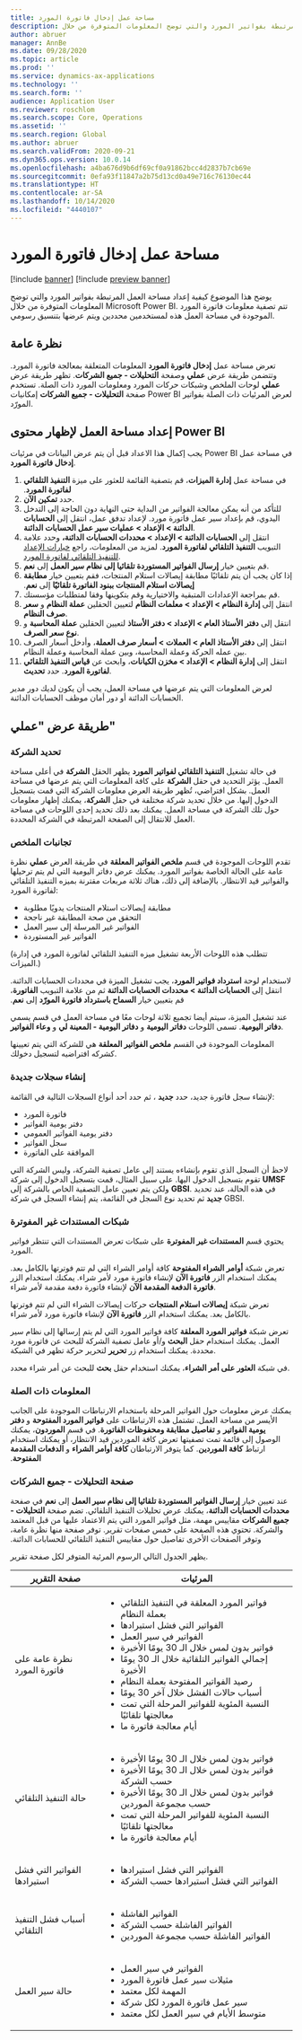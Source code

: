 ```yaml
---
title: مساحة عمل إدخال فاتورة المورد
description: يوضح هذا الموضوع كيفية إعداد مساحة العمل المرتبطة بفواتير المورد والتي توضح المعلومات المتوفرة من خلال Microsoft Power BI.
author: abruer
manager: AnnBe
ms.date: 09/28/2020
ms.topic: article
ms.prod: ''
ms.service: dynamics-ax-applications
ms.technology: ''
ms.search.form: ''
audience: Application User
ms.reviewer: roschlom
ms.search.scope: Core, Operations
ms.assetid: ''
ms.search.region: Global
ms.author: abruer
ms.search.validFrom: 2020-09-21
ms.dyn365.ops.version: 10.0.14
ms.openlocfilehash: a4ba676d9b6df69cf0a91862bcc4d2837b7cb69e
ms.sourcegitcommit: 0efa93f11847a2b75d13cd0a49e716c76130ec44
ms.translationtype: HT
ms.contentlocale: ar-SA
ms.lasthandoff: 10/14/2020
ms.locfileid: "4440107"
---
```

# <a name="vendor-invoice-entry-workspace"></a>مساحة عمل إدخال فاتورة المورد

[!include [banner](../includes/banner.md)]
[!include [preview banner](../includes/preview-banner.md)]

يوضح هذا الموضوع كيفية إعداد مساحة العمل المرتبطة بفواتير المورد والتي توضح المعلومات المتوفرة من خلال Microsoft Power BI. تتم تصفية معلومات فاتورة المورد الموجودة في مساحة العمل هذه لمستخدمين محددين ويتم عرضها بتنسيق رسومي.

## <a name="overview"></a>نظرة عامة

تعرض مساحة عمل **إدخال فاتورة المورد‬** المعلومات المتعلقة بمعالجة فاتورة المورد. وتتضمن طريقة عرض **عملي‬** وصفحة **‏‫التحليلات - جميع الشركات‬**. تظهر طريقة عرض **عملي** لوحات الملخص وشبكات حركات المورد ومعلومات المورد ذات الصلة. تستخدم صفحة **‏‫التحليلات - جميع الشركات‬** إمكانيات Power BI لعرض المرئيات ذات الصلة بفواتير المورّد.

## <a name="set-up-the-workspace-to-show-power-bi-content"></a>إعداد مساحة العمل لإظهار محتوى Power BI

يجب إكمال هذا الاعداد قبل أن يتم عرض البيانات في مرئيات Power BI في مساحة عمل **إدخال فاتورة المورد**.

1. في مساحة عمل **إدارة ‏‫الميزات**، قم بتصفية القائمة للعثور على ميزة **‏‫التنفيذ التلقائي لفاتورة المورد‬**.
3. حدد **تمكين الآن**.
4. للتأكد من أنه يمكن معالجة الفواتير من البداية حتى النهاية دون الحاجة إلى التدخل اليدوي، قم بإعداد سير عمل فاتورة مورد. لإعداد تدفق عمل، انتقل إلى **الحسابات الدائنة \> الإعداد \> عمليات سير عمل الحسابات الدائنة‬**.
5. انتقل إلى **الحسابات الدائنة \> الإعداد \> محددات الحسابات الدائنة،** وحدد علامة التبويب **‏‫التنفيذ التلقائي لفاتورة المورد‬**. لمزيد من المعلومات، راجع [خيارات الإعداد للتنفيذ التلقائي لفاتورة المورد‬](vnd-invoice-set-up-options.md).
6. قم بتعيين خيار **إرسال الفواتير المستوردة تلقائيا إلى نظام سير العمل** إلى **نعم**.
7. إذا كان يجب أن يتم تلقائيًا مطابقة إيصالات استلام المنتجات، فقم بتعيين خيار **‬‏‫مطابقة إيصالات استلام المنتجات ببنود الفاتورة تلقائيًا** إلى **نعم**.
8. قم بمراجعة الإعدادات المتبقية والاختيارية وقم بتكوينها وفقا لمتطلبات مؤسستك.
9. انتقل إلى **إدارة النظام \> الإعداد \> معلمات النظام** لتعيين الحقلين **عملة النظام** و **سعر صرف النظام**.
10. انتقل إلى **دفتر الأستاذ العام \> الإعداد \> دفتر الأستاذ** لتعيين الحقلين **عملة المحاسبة** و **نوع سعر الصرف**.
11. انتقل إلى **دفتر الأستاذ العام \> العملات \> أسعار صرف العملة**، وأدخل أسعار الصرف بين عمله الحركة وعملة المحاسبة، وبين عملة المحاسبة وعملة النظام.
12. انتقل إلى **إدارة النظام \> الإعداد \> مخزن الكيانات**، وابحث عن **قياس التنفيذ التلقائي لفاتورة المورد**. حدد **تحديث**.

لعرض المعلومات التي يتم عرضها في مساحة العمل، يجب أن يكون لديك دور ‏‫مدير الحسابات الدائنة‬ أو دور أمان موظف الحسابات الدائنة.

## <a name="my-work-view"></a>طريقة عرض "عملي"

### <a name="company-selection"></a>تحديد الشركة

في حالة تشغيل **التنفيذ التلقائي لفواتير المورد** يظهر الحقل **الشركة** في أعلى مساحة العمل. يؤثر التحديد في حقل **الشركة** على كافة المعلومات التي يتم عرضها في مساحة العمل. بشكل افتراضي، تُظهر طريقة العرض معلومات الشركة التي قمت بتسجيل الدخول إليها. من خلال تحديد شركة مختلفة في حقل **الشركة**، يمكنك إظهار معلومات حول تلك الشركة في مساحة العمل. يمكنك بعد ذلك تحديد إحدى اللوحات في مساحة العمل للانتقال إلى الصفحة المرتبطة في الشركة المحددة.

### <a name="summary-tiles"></a>تجانبات الملخص

تقدم اللوحات الموجودة في قسم **ملخص الفواتير المعلقة** في طريقة العرض **عملي** نظرة عامة على الحالة الخاصة بفواتير المورد. يمكنك عرض دفاتر اليومية التي لم يتم ترحيلها والفواتير قيد الانتظار. بالإضافة إلى ذلك، هناك ثلاثة مربعات مقترنة بميزه التنفيذ التلقائي لفاتورة المورد:

- مطابقة إيصالات استلام المنتجات يدويًا مطلوبة
- التحقق من صحة المطابقة غير ناجحة
- الفواتير غير المرسلة إلى سير العمل
- الفواتير غير المستوردة

(تتطلب هذه اللوحات الأربعة تشغيل ميزه التنفيذ التلقائي لفاتورة المورد في إدارة الميزات.)

لاستخدام لوحة **استرداد فواتير المورد**، يجب تشغيل الميزة في محددات الحسابات الدائنة. انتقل إلى **‏‫الحسابات الدائنة \> محددات الحسابات الدائنة** ثم من علامة التبويب **الفاتورة**، قم بتعيين خيار **السماح باسترداد فاتورة المورّد‬‏‫** إلى **نعم**.

عند تشغيل الميزة، سيتم أيضا تجميع ثلاثة لوحات معًا في مساحة العمل في قسم يسمي **دفاتر اليومية**. تسمى اللوحات **دفاتر اليومية** و **دفاتر اليومية - المعينة لي** و **وعاء الفواتير**. 

المعلومات الموجودة في القسم **ملخص الفواتير المعلقة** هي للشركة التي يتم تعيينها كشركه افتراضيه لتسجيل دخولك.

### <a name="creating-new-records"></a>إنشاء سجلات جديدة

لإنشاء سجل فاتورة جديد، حدد **جديد** ، ثم حدد أحد أنواع السجلات التالية في القائمة:

- فاتورة المورد
- دفتر يومية الفواتير
- دفتر يومية الفواتير العمومي
- سجل الفواتير
- الموافقة على الفاتورة

لاحظ أن السجل الذي تقوم بإنشاءه يستند إلى عامل تصفية الشركة، وليس الشركة التي تقوم بتسجيل الدخول اليها. على سبيل المثال، قمت بتسجيل الدخول إلى شركة **UMSF** ولكن يتم تعيين عامل التصفية الخاص بالشركة إلى **GBSI**. في هذه الحالة، عند تحديد **جديد** ثم تحديد نوع السجل في القائمة، يتم إنشاء السجل في شركة GBSI.

### <a name="documents-not-invoiced-grids"></a>شبكات المستندات غير المفوترة

يحتوي قسم **المستندات غير المفوترة** على شبكات تعرض المستندات التي تنتظر فواتير المورد.

تعرض شبكة **أوامر الشراء المفتوحة** كافة أوامر الشراء التي لم تتم فوترتها بالكامل بعد. يمكنك استخدام الزر **فاتورة الآن** لإنشاء فاتورة مورد لأمر شراء. يمكنك استخدام الزر **فاتورة الدفعة المقدمة الآن** لإنشاء فاتورة دفعة مقدمة لأمر شراء.

تعرض شبكة **إيصالات استلام المنتجات** حركات إيصالات الشراء التي لم تتم فوترتها بالكامل بعد. يمكنك استخدام الزر **فاتورة الآن** لإنشاء فاتورة مورد لأمر شراء.

تعرض شبكة **فواتير المورد المعلقة** كافة فواتير المورد التي لم يتم إرسالها إلى نظام سير العمل. يمكنك استخدام حقل **البحث** و/أو عامل تصفية الشركة للبحث عن فاتورة مورد محددة. يمكنك استخدام زر **تحرير** لتحرير حركة تظهر في الشبكة.

في شبكة **العثور على أمر الشراء**، يمكنك استخدام حقل **بحث** للبحث عن أمر شراء محدد.

### <a name="related-information"></a>المعلومات ذات الصلة

يمكنك عرض معلومات حول الفواتير المرحلة باستخدام الارتباطات الموجودة على الجانب الأيسر من مساحة العمل. تشتمل هذه الارتباطات على **‏‫فواتير المورد المفتوحة** و **دفتر يومية الفواتير** و **‏‫تفاصيل مطابقة ومحفوظات الفاتورة‬**. في قسم **الموردون**، يمكنك الوصول إلى قائمة تمت تصفيتها تعرض كافة الموردين قيد الانتظار، أو يمكنك استخدام ارتباط **كافة الموردين**. كما يتوفر الارتباطان **كافة أوامر الشراء‬‏‫** و **‬‏‫الدفعات المقدمة المفتوحة‬‏‫**.

### <a name="analytics--all-companies-page"></a>صفحة التحليلات - جميع الشركات

عند تعيين خيار **إرسال الفواتير المستوردة تلقائيا إلى نظام سير العمل‬‏‫** إلى **نعم** في صفحة **‬‏‫محددات الحسابات الدائنة‬‏‫**، يمكنك عرض تحليلات التنفيذ التلقائي. تضم صفحة **التحليلات - جميع الشركات** مقاييس مهمة، مثل فواتير المورد التي يتم الاعتماد عليها من قبل المعتمد والشركة. تحتوي هذه الصفحة على خمس صفحات تقرير. توفر صفحة منها نظرة عامة، وتوفر الصفحات الأخرى تفاصيل حول مقاييس التنفيذ التلقائي للحسابات الدائنة.

يظهر الجدول التالي الرسوم المرئية المتوفر لكل صفحة تقرير.

| صفحة التقرير                    | المرئيات |
|--------------------------------|----------------|
| نظرة عامة على فاتورة المورد        | <ul><li>فواتير المورد المعلقة في التنفيذ التلقائي بعملة النظام</li><li>الفواتير التي فشل استيرادها</li><li>الفواتير في سير العمل</li><li>فواتير بدون لمس خلال الـ 30 يومًا الأخيرة</li><li>إجمالي الفواتير التلقائية خلال الـ 30 يومًا الأخيرة</li><li>رصيد الفواتير المفتوحة بعملة النظام</li><li>أسباب حالات الفشل خلال آخر 30 يومًا</li><li>النسبة المئوية للفواتير المرحلة التي تمت معالجتها تلقائيًا</li><li>أيام معالجة فاتورة ما</ul></li> |
| حالة التنفيذ التلقائي              | <ul><li>فواتير بدون لمس خلال الـ 30 يومًا الأخيرة</li><li>فواتير بدون لمس خلال الـ 30 يومًا الأخيرة حسب الشركة</li><li>فواتير بدون لمس خلال الـ 30 يومًا الأخيرة حسب مجموعة الموردين</li><li>النسبة المئوية للفواتير المرحلة التي تمت معالجتها تلقائيًا</li><li>أيام معالجة فاتورة ما</li></ul> |
| الفواتير التي فشل استيرادها | <ul><li>الفواتير التي فشل استيرادها</li><li>الفواتير التي فشل استيرادها حسب الشركة</li></ul> |
| أسباب فشل التنفيذ التلقائي | <ul><li>الفواتير الفاشلة</li><li>الفواتير الفاشلة حسب الشركة</li><li>الفواتير الفاشلة حسب مجموعة الموردين</li></ul> |
| حالة سير العمل                | <ul><li>الفواتير في سير العمل</li><li>مثيلات سير عمل فاتورة المورد</li><li>المهمة لكل معتمد</li><li>سير عمل فاتورة المورد لكل شركة</li><li>متوسط الأيام في سير العمل لكل معتمد</li></ul> |
